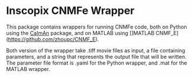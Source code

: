 # Inscopix CNMFe Wrapper

This package contains wrappers for running CNMFe code, both on Python using the [CaImAn](https://github.com/flatironinstitute/CaImAn)
package, and on MATLAB using []MATLAB CNMF_E](https://github.com/zhoupc/CNMF_E).

Both version of the wrapper take .tiff movie files as input, a file containing parameters, and a string
that represents the output file that will be written. The parameter file format is .yaml for the Python
wrapper, and .mat for the MATLAB wrapper.
